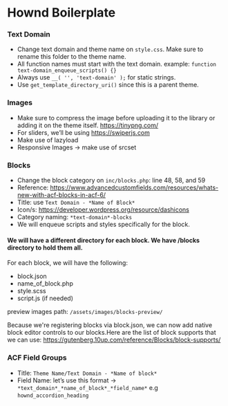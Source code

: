 # Hownd Boilerplate

### Text Domain

- Change text domain and theme name on `style.css`. Make sure to rename this folder to the theme name.
- All function names must start with the text domain. example: `function text-domain_enqueue_scripts() {}`
- Always use `__( '', 'text-domain' );` for static strings.
- Use `get_template_directory_uri()` since this is a parent theme.

### Images

- Make sure to compress the image before uploading it to the library or adding it on the theme itself. https://tinypng.com/
- For sliders, we’ll be using https://swiperjs.com
- Make use of lazyload
- Responsive Images -> make use of srcset

### Blocks

- Change the block category on `inc/blocks.php`: line 48, 58, and 59
- Reference: https://www.advancedcustomfields.com/resources/whats-new-with-acf-blocks-in-acf-6/
- Title: use `Text Domain - *Name of Block*`
- Icon/s: https://developer.wordpress.org/resource/dashicons
- Category naming: `*text-domain*-blocks`
- We will enqueue scripts and styles specifically for the block.

#### We will have a different directory for each block. We have /blocks directory to hold them all.

For each block, we will have the following:
- block.json
- name_of_block.php
- style.scss
- script.js (if needed)

preview images path:  `/assets/images/blocks-preview/`

Because we're registering blocks via block.json, we can now add native block editor controls to our blocks.Here are the list of block supports that we can use: https://gutenberg.10up.com/reference/Blocks/block-supports/

### ACF Field Groups
- Title: `Theme Name/Text Domain - *Name of block*`
- Field Name: let’s use this format -> `*text_domain*_*name_of_block*_*field_name*`
    e.g `hownd_accordion_heading`

